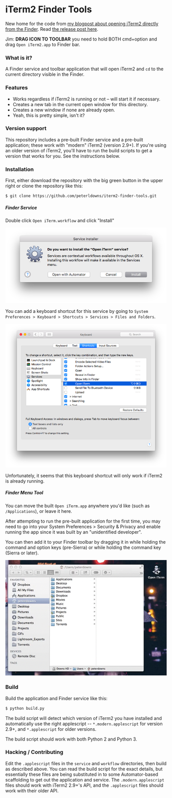 # iTerm2 Finder Tools
New home for the code from [my blogpost about opening iTerm2 directly from the Finder](http://peterdowns.com/posts/open-iterm-finder-service.html). Read [the release post here](http://peterdowns.com/posts/iterm2-finder-tools.html).

Jim: **DRAG ICON TO TOOLBAR** you need to hold BOTH cmd+option and drag `Open iTerm2.app` to Finder bar.

### What is it?
A Finder service and toolbar application that will open iTerm2 and `cd` to the
current directory visible in the Finder.

### Features
* Works regardless if iTerm2 is running or not – will start it if necessary.
* Creates a new tab in the current open window for this directory.
* Creates a new window if none are already open.
* Yeah, this is pretty simple, isn't it?

### Version support
This repository includes a pre-built Finder service and a pre-built
application; these work with "modern" iTerm2 (version 2.9+). If you're using an
older version of iTerm2, you'll have to run the build scripts to get a version
that works for you. See the instructions below.

### Installation
First, either download the repository with the big green button in the upper right or clone the repository like this:

```bash
$ git clone https://github.com/peterldowns/iterm2-finder-tools.git
```

##### Finder Service
Double click `Open iTerm.workflow` and click "Install"

![service installation dialog](./screenshots/service_installer.png)

You can add a keyboard shortcut for this service by going to `System
Preferences > Keyboard > Shortcuts > Services > Files and Folders`.

![keyboard shortcut](./screenshots/keyboard_shortcut.png)

Unfortunately, it seems that this keyboard shortcut will only work if iTerm2 is
already running.

##### Finder Menu Tool
You can move the built `Open iTerm.app` anywhere you'd like (such as `/Applications`), or leave it here.

After attempting to run the pre-built application for the first time, you may need to go into your System Preferences > Security & Privacy
and enable running the app since it was built by an "unidentified developer".

You can then add it to your Finder toolbar by dragging it in while holding the command and
option keys (pre-Sierra) or while holding the command key (Sierra or later).

![toolbar app install](./screenshots/application_install.gif)

### Build
Build the application and Finder service like this:

```bash
$ python build.py
```

The build script will detect which version of iTerm2 you have installed and
automatically use the right applescript -- `*.modern.applescript` for version
2.9+, and `*.applescript` for older versions.

The build script should work with both Python 2 and Python 3.

### Hacking / Contributing
Edit the `.applescript` files in the `service` and `workflow` directories, then build as described above. You can read the build script for the exact details, but essentially these files are being substituted in to some Automator-based scaffolding to get out the application and service. The `.modern.applescript` files should work with iTerm2 2.9+'s API, and the `.applescript` files should work with their older API.
